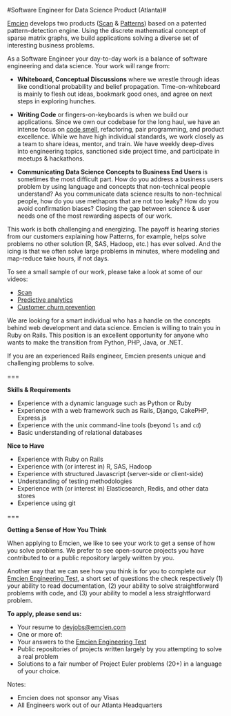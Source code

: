#Software Engineer for Data Science Product (Atlanta)#

[Emcien](http://emcien.com) develops two products ([Scan](http://emcien.com/scan/) & [Patterns](http://emcien.com/patterns/)) based on a patented pattern-detection engine. Using the discrete mathematical concept of sparse matrix graphs, we build applications solving a diverse set of interesting business problems.

As a Software Engineer your day-to-day work is a balance of software engineering and data science. Your work will range from:

  * **Whiteboard, Conceptual Discussions** where we wrestle through ideas like conditional probability and belief propagation. Time-on-whiteboard is mainly to flesh out ideas, bookmark good ones, and agree on next steps in exploring hunches.
  
  * **Writing Code** or fingers-on-keyboards is when we build our applications. Since we own our codebase for the long haul, we have an intense focus on [code smell](http://en.wikipedia.org/wiki/Code_smell), refactoring, pair programming, and product excellence. While we have high individual standards, we work closely as a team to share ideas, mentor, and train. We have weekly deep-dives into engineering topics, sanctioned side project time, and participate in meetups & hackathons. 
  
  * **Communicating Data Science Concepts to Business End Users** is sometimes the most difficult part. How do you address a business users problem by using language and concepts that non-technical people understand? As you communicate data science results to non-technical people, how do you use methapors that are not too leaky? How do you avoid confirmation biases? Closing the gap between science & user needs one of the most rewarding aspects of our work. 

This work is both challenging and energizing. The payoff is hearing stories from our customers explaining how Patterns, for example, helps solve problems no other solution (R, SAS, Hadoop, etc.) has ever solved. And the icing is that we often solve large problems in minutes, where modeling and map-reduce take hours, if not days.

To see a small sample of our work, please take a look at some of our videos:
* [Scan](https://www.youtube.com/watch?v=U8r6I3wVgYs)
* [Predictive analytics](https://www.youtube.com/watch?v=7kI9LEHMFbU)
* [Customer churn prevention](https://www.youtube.com/watch?v=NywaC0EBAh8)

We are looking for a smart individual who has a handle on the concepts behind web development and data science. Emcien is willing to train you in Ruby on Rails. This position is an excellent opportunity for anyone who wants to make the transition from Python, PHP, Java, or .NET.

If you are an experienced Rails engineer, Emcien presents unique and challenging problems to solve.

===

**Skills & Requirements**
  * Experience with a dynamic language such as Python or Ruby
  * Experience with a web framework such as Rails, Django, CakePHP, Express.js
  * Experience with the unix command-line tools (beyond `ls` and `cd`)
  * Basic understanding of relational databases

**Nice to Have**
  * Experience with Ruby on Rails
  * Experience with (or interest in) R, SAS, Hadoop
  * Experience with structured Javascript (server-side or client-side)
  * Understanding of testing methodologies
  * Experience with (or interest in) Elasticsearch, Redis, and other data stores
  * Experience using git

===

**Getting a Sense of How You Think**

When applying to Emcien, we like to see your work to get a sense of how you solve problems. We prefer to see open-source projects you have contributed to or a public repository largely written by you.

Another way that we can see how you think is for you to complete our [Emcien Engineering Test](https://github.com/emcien/jobs/blob/master/engineering-test.md), a short set of questions the check respectively (1) your ability to read documentation, (2) your ability to solve straightforward problems with code, and (3) your ability to model a less straightforward problem.

**To apply, please send us:**
  * Your resume to devjobs@emcien.com
  * One or more of:
   * Your answers to the [Emcien Engineering Test](https://github.com/emcien/jobs/blob/master/engineering-test.md)
   * Public repositories of projects written largely by you attempting to solve a real problem
   * Solutions to a fair number of Project Euler problems (20+) in a language of your choice.

Notes:
  * Emcien does not sponsor any Visas
  * All Engineers work out of our Atlanta Headquarters
